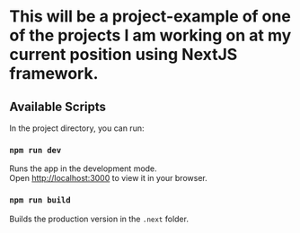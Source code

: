# This will be a project-example of one of the projects I am working on at my current position using NextJS framework.

## Available Scripts

In the project directory, you can run:

### `npm run dev`

Runs the app in the development mode.\
Open [http://localhost:3000](http://localhost:3000) to view it in your browser.

### `npm run build`

Builds the production version in the `.next` folder.

